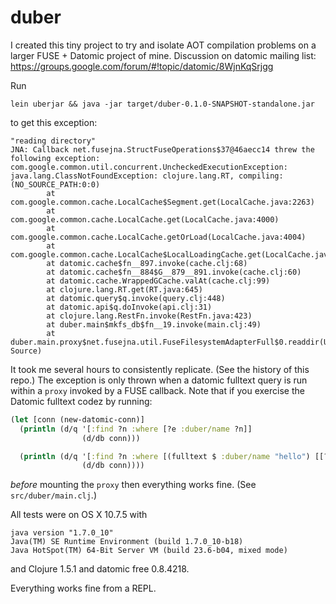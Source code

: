 # duber

I created this tiny project to try and isolate AOT compilation problems on a larger FUSE + Datomic project of mine.
Discussion on datomic mailing list: https://groups.google.com/forum/#!topic/datomic/8WjnKqSrjgg

Run

    lein uberjar && java -jar target/duber-0.1.0-SNAPSHOT-standalone.jar

to get this exception:

```
"reading directory"
JNA: Callback net.fusejna.StructFuseOperations$37@46aecc14 threw the following exception:
com.google.common.util.concurrent.UncheckedExecutionException: java.lang.ClassNotFoundException: clojure.lang.RT, compiling:(NO_SOURCE_PATH:0:0)
        at com.google.common.cache.LocalCache$Segment.get(LocalCache.java:2263)
        at com.google.common.cache.LocalCache.get(LocalCache.java:4000)
        at com.google.common.cache.LocalCache.getOrLoad(LocalCache.java:4004)
        at com.google.common.cache.LocalCache$LocalLoadingCache.get(LocalCache.java:4874)
        at datomic.cache$fn__897.invoke(cache.clj:68)
        at datomic.cache$fn__884$G__879__891.invoke(cache.clj:60)
        at datomic.cache.WrappedGCache.valAt(cache.clj:99)
        at clojure.lang.RT.get(RT.java:645)
        at datomic.query$q.invoke(query.clj:448)
        at datomic.api$q.doInvoke(api.clj:31)
        at clojure.lang.RestFn.invoke(RestFn.java:423)
        at duber.main$mkfs_db$fn__19.invoke(main.clj:49)
        at duber.main.proxy$net.fusejna.util.FuseFilesystemAdapterFull$0.readdir(Unknown Source)
```

It took me several hours to consistently replicate.
(See the history of this repo.)
The exception is only thrown when a datomic fulltext query is run within a `proxy` invoked by a FUSE callback.
Note that if you exercise the Datomic fulltext codez by running:

```clojure
(let [conn (new-datomic-conn)]
  (println (d/q '[:find ?n :where [?e :duber/name ?n]]
                (d/db conn)))

  (println (d/q '[:find ?n :where [(fulltext $ :duber/name "hello") [[?e ?n]]]]
                (d/db conn))))
```

*before* mounting the `proxy` then everything works fine.
(See `src/duber/main.clj`.)

All tests were on OS X 10.7.5 with

```
java version "1.7.0_10"
Java(TM) SE Runtime Environment (build 1.7.0_10-b18)
Java HotSpot(TM) 64-Bit Server VM (build 23.6-b04, mixed mode)
```

and Clojure 1.5.1 and datomic free 0.8.4218.

Everything works fine from a REPL.
